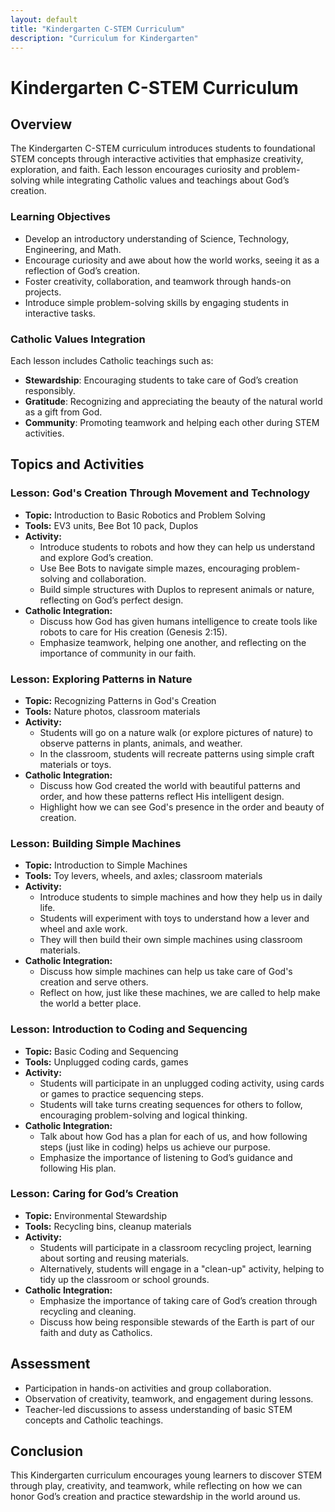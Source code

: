 ```yaml
---
layout: default
title: "Kindergarten C-STEM Curriculum"
description: "Curriculum for Kindergarten"
---
```


# Kindergarten C-STEM Curriculum

## Overview
The Kindergarten C-STEM curriculum introduces students to foundational STEM concepts through interactive activities that emphasize creativity, exploration, and faith. Each lesson encourages curiosity and problem-solving while integrating Catholic values and teachings about God’s creation.

### Learning Objectives
- Develop an introductory understanding of Science, Technology, Engineering, and Math.
- Encourage curiosity and awe about how the world works, seeing it as a reflection of God’s creation.
- Foster creativity, collaboration, and teamwork through hands-on projects.
- Introduce simple problem-solving skills by engaging students in interactive tasks.

### Catholic Values Integration
Each lesson includes Catholic teachings such as:
- **Stewardship**: Encouraging students to take care of God’s creation responsibly.
- **Gratitude**: Recognizing and appreciating the beauty of the natural world as a gift from God.
- **Community**: Promoting teamwork and helping each other during STEM activities.

## Topics and Activities

### Lesson: God's Creation Through Movement and Technology

- **Topic:** Introduction to Basic Robotics and Problem Solving
- **Tools:** EV3 units, Bee Bot 10 pack, Duplos
- **Activity:**
  - Introduce students to robots and how they can help us understand and explore God’s creation.
  - Use Bee Bots to navigate simple mazes, encouraging problem-solving and collaboration.
  - Build simple structures with Duplos to represent animals or nature, reflecting on God’s perfect design.
- **Catholic Integration:**
  - Discuss how God has given humans intelligence to create tools like robots to care for His creation (Genesis 2:15).
  - Emphasize teamwork, helping one another, and reflecting on the importance of community in our faith.

### Lesson: Exploring Patterns in Nature

- **Topic:** Recognizing Patterns in God's Creation
- **Tools:** Nature photos, classroom materials
- **Activity:**
  - Students will go on a nature walk (or explore pictures of nature) to observe patterns in plants, animals, and weather.
  - In the classroom, students will recreate patterns using simple craft materials or toys.
- **Catholic Integration:**
  - Discuss how God created the world with beautiful patterns and order, and how these patterns reflect His intelligent design.
  - Highlight how we can see God's presence in the order and beauty of creation.

### Lesson: Building Simple Machines

- **Topic:** Introduction to Simple Machines
- **Tools:** Toy levers, wheels, and axles; classroom materials
- **Activity:**
  - Introduce students to simple machines and how they help us in daily life.
  - Students will experiment with toys to understand how a lever and wheel and axle work.
  - They will then build their own simple machines using classroom materials.
- **Catholic Integration:**
  - Discuss how simple machines can help us take care of God's creation and serve others.
  - Reflect on how, just like these machines, we are called to help make the world a better place.

### Lesson: Introduction to Coding and Sequencing

- **Topic:** Basic Coding and Sequencing
- **Tools:** Unplugged coding cards, games
- **Activity:**
  - Students will participate in an unplugged coding activity, using cards or games to practice sequencing steps.
  - Students will take turns creating sequences for others to follow, encouraging problem-solving and logical thinking.
- **Catholic Integration:**
  - Talk about how God has a plan for each of us, and how following steps (just like in coding) helps us achieve our purpose.
  - Emphasize the importance of listening to God’s guidance and following His plan.

### Lesson: Caring for God’s Creation

- **Topic:** Environmental Stewardship
- **Tools:** Recycling bins, cleanup materials
- **Activity:**
  - Students will participate in a classroom recycling project, learning about sorting and reusing materials.
  - Alternatively, students will engage in a "clean-up" activity, helping to tidy up the classroom or school grounds.
- **Catholic Integration:**
  - Emphasize the importance of taking care of God’s creation through recycling and cleaning.
  - Discuss how being responsible stewards of the Earth is part of our faith and duty as Catholics.

## Assessment
- Participation in hands-on activities and group collaboration.
- Observation of creativity, teamwork, and engagement during lessons.
- Teacher-led discussions to assess understanding of basic STEM concepts and Catholic teachings.

## Conclusion
This Kindergarten curriculum encourages young learners to discover STEM through play, creativity, and teamwork, while reflecting on how we can honor God’s creation and practice stewardship in the world around us.

